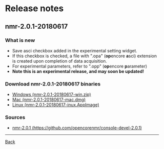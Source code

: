# Release notes

## nmr-2.0.1-20180617
### What is new
- Save asci checkbox added in the experimental setting widget.
- If this checkbox is checked, a file with ".opa" (**op**encore **a**sci) extension is created upon completion of data acquisition.
- For experimental parameters, refer to ".opp" (**op**encore **p**arameter)
- **Note this is an experimental release, and may soon be updated!**

### Download nmr-2.0.1-20180617 binaries
- [Windows (nmr-2.0.1-20180617-win.zip)](nmr-2.0.1-20180617-win.zip)
- [Mac (nmr-2.0.1-20180617-mac.dmg)](nmr-2.0.1-20180617-mac.dmg)
- [Linux (nmr-2.0.1-20180617-inux.AppImage)](nmr-2.0.1-20180617-inux.AppImage)

### Sources
- [nmr-2.0.1 (https://github.com/opencorenmr/console-devel-2.0.1)](https://github.com/opencorenmr/console-devel-2.0.1)

- - -

[Back](../index.md)
